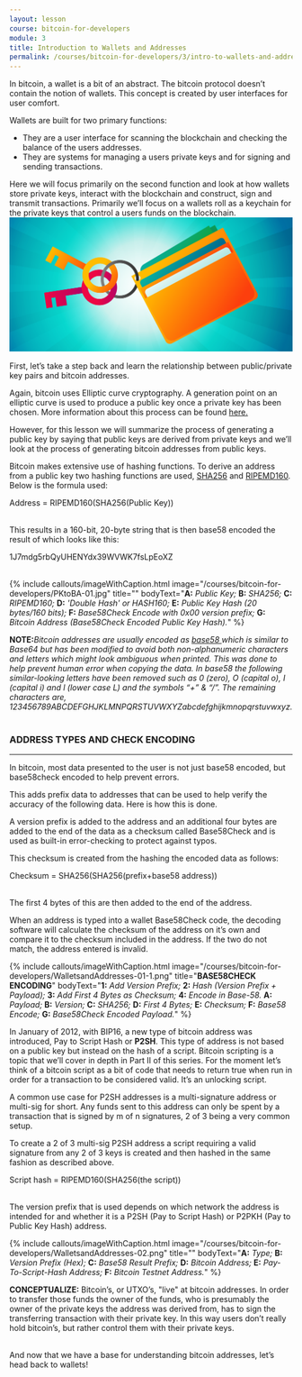 ```yaml
---
layout: lesson
course: bitcoin-for-developers
module: 3
title: Introduction to Wallets and Addresses
permalink: /courses/bitcoin-for-developers/3/intro-to-wallets-and-addresses
---
```


<span>
In bitcoin, a wallet is a bit of an abstract. The bitcoin protocol doesn’t contain the notion of wallets. This concept is created by user interfaces for user comfort.</span>

Wallets are built for two primary functions:
<ul>
 	<li>They are a user interface for scanning the blockchain and checking the balance of the users addresses.</li>
 	<li>They are systems for managing a users private keys and for signing and sending transactions.</li>
</ul>
Here we will focus primarily on the second function and look at how wallets store private keys, interact with the blockchain and construct, sign and transmit transactions. Primarily we’ll focus on a wallets roll as a keychain for the private keys that control a users funds on the blockchain.

<img src="/assets/img/courses/bitcoin-for-developers/WalletKeychain-01.png" />

First, let’s take a step back and learn the relationship between public/private key pairs and bitcoin addresses.

Again, bitcoin uses Elliptic curve cryptography. A generation point on an elliptic curve is used to produce a public key once a private key has been chosen. More information about this process can be found <a href="https://github.com/bitcoinbook/bitcoinbook/blob/develop/ch04.asciidoc" target="_blank" rel="noopener noreferrer">here.</a>

However, for this lesson we will summarize the process of generating a public key by saying that public keys are derived from private keys and we’ll look at the process of generating bitcoin addresses from public keys.

Bitcoin makes extensive use of hashing functions. To derive an address from a public key two hashing functions are used, <a href="https://en.wikipedia.org/wiki/SHA-2" target="_blank" rel="noopener noreferrer">SHA256</a> and <a href="https://en.wikipedia.org/wiki/RIPEMD" target="_blank" rel="noopener noreferrer">RIPEMD160</a>. Below is the formula used:
<div class="formula">Address = RIPEMD160(SHA256(Public Key))</div>
<br>

This results in a 160-bit, 20-byte string that is then base58 encoded the result of which looks like this:
<div class="formula">1J7mdg5rbQyUHENYdx39WVWK7fsLpEoXZ</div>
<br>

{% include callouts/imageWithCaption.html
	image="/courses/bitcoin-for-developers/PKtoBA-01.jpg"
	title=""
	bodyText="<b>A:</b> <i>Public Key;</i> <b>B:</b> <i>SHA256;</i> <b>C:</b> <i>RIPEMD160;</i> <b>D:</b> <i>'Double Hash' or HASH160;</i> <b>E:</b> <i>Public Key Hash (20 bytes/160 bits);</i> <b>F:</b> <i>Base58Check Encode with 0x00 version prefix;</i> <b>G:</b> <i>Bitcoin Address (Base58Check Encoded Public Key Hash).</i>"
%}

<div class="purpleNote"><b>NOTE:</b><i>Bitcoin addresses are usually encoded as <a href="https://en.wikipedia.org/wiki/Base58" target="_blank" rel="noopener noreferrer">base58 </a></i><i></i><i> which is similar to Base64 but has been modified to avoid both non-alphanumeric characters and letters which might look ambiguous when printed. This was done to help prevent human error when copying the data. In base58 the following similar-looking letters have been removed such as 0 (zero), O (capital o), I (capital i) and l (lower case L) and the symbols “+” &amp; “/”. The remaining characters are, 123456789ABCDEFGHJKLMNPQRSTUVWXYZabcdefghijkmnopqrstuvwxyz.</i></div>
&nbsp;
<h3>ADDRESS TYPES AND CHECK ENCODING</h3>

<hr />

In bitcoin, most data presented to the user is not just base58 encoded, but base58check encoded to help prevent errors.

This adds prefix data to addresses that can be used to help verify the accuracy of the following data. Here is how this is done.

A version prefix is added to the address and an additional four bytes are added to the end of the data as a checksum called Base58Check and is used as built-in error-checking to protect against typos.

This checksum is created from the hashing the encoded data as follows:
<div class="formula">Checksum = SHA256(SHA256(prefix+base58 address))</div>
<br>

The first 4 bytes of this are then added to the end of the address.

When an address is typed into a wallet Base58Check code, the decoding software will calculate the checksum of the address on it’s own and compare it to the checksum included in the address. If the two do not match, the address entered is invalid.

{% include callouts/imageWithCaption.html
	image="/courses/bitcoin-for-developers/WalletsandAddresses-01-1.png"
	title="<b>BASE58CHECK ENCODING</b>"
	bodyText="<b>1:</b> <i>Add Version Prefix;</i> <b>2:</b> <i>Hash (Version Prefix + Payload);</i> <b>3:</b> <i>Add First 4 Bytes as Checksum;</i> <b>4:</b> <i>Encode in Base-58.</i> <b>A:</b> <i>Payload;</i> <b>B:</b> <i>Version;</i> <b>C:</b> <i>SHA256;</i> <b>D:</b> <i>First 4 Bytes;</i> <b>E:</b> <i>Checksum;</i> <b>F:</b> <i>Base58 Encode;</i> <b>G:</b> <i>Base58Check Encoded Payload.</i>"
%}

In January of 2012, with BIP16, a new type of bitcoin address was introduced, Pay to Script Hash or <strong>P2SH</strong>. This type of address is not based on a public key but instead on the hash of a script. Bitcoin scripting is a topic that we’ll cover in depth in Part II of this series. For the moment let’s think of a bitcoin script as a bit of code that needs to return true when run in order for a transaction to be considered valid. It’s an unlocking script.

A common use case for P2SH addresses is a multi-signature address or multi-sig for short. Any funds sent to this address can only be spent by a transaction that is signed by m of n signatures, 2 of 3 being a very common setup.

To create a 2 of 3 multi-sig P2SH address a script requiring a valid signature from any 2 of 3 keys is created and then hashed in the same fashion as described above.
<div class="formula">Script hash = RIPEMD160(SHA256(the script))</div>
<br>

The version prefix that is used depends on which network the address is intended for and whether it is a P2SH (Pay to Script Hash) or P2PKH (Pay to Public Key Hash) address.

{% include callouts/imageWithCaption.html
	image="/courses/bitcoin-for-developers/WalletsandAddresses-02.png"
	title=""
	bodyText="<b>A:</b> <i>Type;</i> <b>B:</b> <i>Version Prefix (Hex);</i> <b>C:</b> <i>Base58 Result Prefix;</i> <b>D:</b> <i>Bitcoin Address;</i> <b>E:</b> <i>Pay-To-Script-Hash Address;</i> <b>F:</b> <i>Bitcoin Testnet Address.</i>"
%}

<div class="tealCallout">
	<b>CONCEPTUALIZE:</b> 
Bitcoin’s, or UTXO’s, "live" at bitcoin addresses. In order to transfer those funds the owner of the funds, who is presumably the owner of the private keys the address was derived from, has to sign the transferring transaction with their private key. In this way users don’t really hold bitcoin’s, but rather control them with their private keys.
</div>
<br>



And now that we have a base for understanding bitcoin addresses, let’s head back to wallets!
